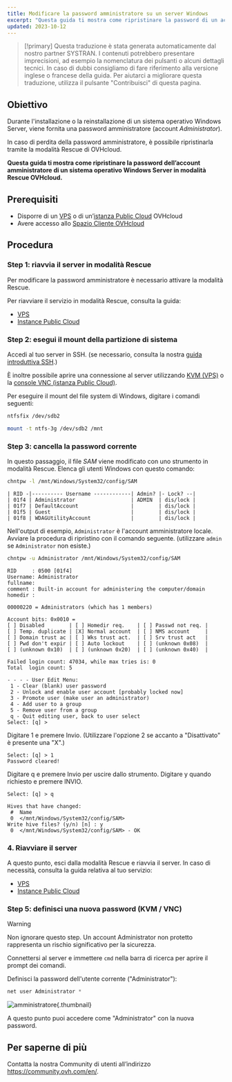 ```yaml
---
title: Modificare la password amministratore su un server Windows
excerpt: "Questa guida ti mostra come ripristinare la password di un account Windows Administrator su un VPS o un’istanza Public Cloud in Rescue mode"
updated: 2023-10-12
---
```


> [!primary]
> Questa traduzione è stata generata automaticamente dal nostro partner SYSTRAN. I contenuti potrebbero presentare imprecisioni, ad esempio la nomenclatura dei pulsanti o alcuni dettagli tecnici. In caso di dubbi consigliamo di fare riferimento alla versione inglese o francese della guida. Per aiutarci a migliorare questa traduzione, utilizza il pulsante "Contribuisci" di questa pagina.
>

## Obiettivo

Durante l'installazione o la reinstallazione di un sistema operativo Windows Server, viene fornita una password amministratore (account *Administrator*).

In caso di perdita della password amministratore, è possibile ripristinarla tramite la modalità Rescue di OVHcloud.

**Questa guida ti mostra come ripristinare la password dell’account amministratore di un sistema operativo Windows Server in modalità Rescue OVHcloud.**

## Prerequisiti

- Disporre di un [VPS](https://www.ovhcloud.com/it/vps/) o di un’[istanza Public Cloud](https://www.ovhcloud.com/it/public-cloud/) OVHcloud
- Avere accesso allo [Spazio Cliente OVHcloud](/links/manager)

## Procedura

### Step 1: riavvia il server in modalità Rescue

Per modificare la password amministratore è necessario attivare la modalità Rescue.

Per riavviare il servizio in modalità Rescue, consulta la guida:

- [VPS](/pages/bare_metal_cloud/virtual_private_servers/rescue)
- [Instance Public Cloud](/pages/public_cloud/compute/put_an_instance_in_rescue_mode)

### Step 2: esegui il mount della partizione di sistema

Accedi al tuo server in SSH. (se necessario, consulta la nostra [guida introduttiva SSH](/pages/bare_metal_cloud/dedicated_servers/ssh_introduction).)

È inoltre possibile aprire una connessione al server utilizzando [KVM (VPS)](/pages/bare_metal_cloud/virtual_private_servers/using_kvm_for_vps) o la [console VNC (istanza Public Cloud)](/pages/public_cloud/compute/first_steps_with_public_cloud_instance#accessvnc).

Per eseguire il mount del file system di Windows, digitare i comandi seguenti:

```bash
ntfsfix /dev/sdb2
```

```bash
mount -t ntfs-3g /dev/sdb2 /mnt
```

### Step 3: cancella la password corrente

In questo passaggio, il file *SAM* viene modificato con uno strumento in modalità Rescue. Elenca gli utenti Windows con questo comando:


```bash
chntpw -l /mnt/Windows/System32/config/SAM
```

```text
| RID -|---------- Username ------------| Admin? |- Lock? --|
| 01f4 | Administrator                  | ADMIN  | dis/lock |
| 01f7 | DefaultAccount                 |        | dis/lock |
| 01f5 | Guest                          |        | dis/lock |
| 01f8 | WDAGUtilityAccount             |        | dis/lock |
```

Nell'output di esempio, `Administrator` è l'account amministratore locale. Avviare la procedura di ripristino con il comando seguente. (utilizzare `admin` se `Administrator` non esiste.)

```bash
chntpw -u Administrator /mnt/Windows/System32/config/SAM
```

```text
RID     : 0500 [01f4]
Username: Administrator
fullname:
comment : Built-in account for administering the computer/domain
homedir :

00000220 = Administrators (which has 1 members)

Account bits: 0x0010 =
[ ] Disabled        | [ ] Homedir req.    | [ ] Passwd not req. |
[ ] Temp. duplicate | [X] Normal account  | [ ] NMS account     |
[ ] Domain trust ac | [ ] Wks trust act.  | [ ] Srv trust act   |
[ ] Pwd don't expir | [ ] Auto lockout    | [ ] (unknown 0x08)  |
[ ] (unknown 0x10)  | [ ] (unknown 0x20)  | [ ] (unknown 0x40)  |

Failed login count: 47034, while max tries is: 0
Total  login count: 5

- - - - User Edit Menu:
 1 - Clear (blank) user password
 2 - Unlock and enable user account [probably locked now]
 3 - Promote user (make user an administrator)
 4 - Add user to a group
 5 - Remove user from a group
 q - Quit editing user, back to user select
Select: [q] >
```



Digitare 1 e premere Invio. (Utilizzare l'opzione 2 se accanto a "Disattivato" è presente una "X".)

```text
Select: [q] > 1
Password cleared!
```

Digitare q e premere Invio per uscire dallo strumento. Digitare y quando richiesto e premere INVIO.

```text
Select: [q] > q
 
Hives that have changed:
 #  Name
 0  </mnt/Windows/System32/config/SAM>
Write hive files? (y/n) [n] : y
 0  </mnt/Windows/System32/config/SAM> - OK
```

### 4\. Riavviare il server

A questo punto, esci dalla modalità Rescue e riavvia il server. In caso di necessità, consulta la guida relativa al tuo servizio:

- [VPS](/pages/bare_metal_cloud/virtual_private_servers/rescue)
- [Instance Public Cloud](/pages/public_cloud/compute/put_an_instance_in_rescue_mode)

### Step 5: definisci una nuova password (KVM / VNC)

> [!warning]
>
> Non ignorare questo step. Un account Administrator non protetto rappresenta un rischio significativo per la sicurezza.
>

Connettersi al server e immettere `cmd` nella barra di ricerca per aprire il prompt dei comandi.

Definisci la password dell'utente corrente ("Administrator"):

```powershell
net user Administrator *
```

![amministratore](images/adminpw_win.png){.thumbnail}

A questo punto puoi accedere come "Administrator" con la nuova password.

## Per saperne di più

Contatta la nostra Community di utenti all’indirizzo <https://community.ovh.com/en/>.

